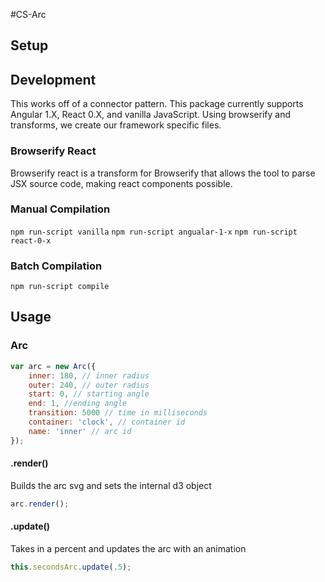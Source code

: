 #CS-Arc

## Setup

## Development

This works off of a connector pattern. This package currently
supports Angular 1.X, React 0.X, and vanilla JavaScript. Using
browserify and transforms, we create our framework specific
files.

### Browserify React

Browserify react is a transform for Browserify that allows the tool to
parse JSX source code, making react components possible.

### Manual Compilation

`npm run-script vanilla`
`npm run-script angualar-1-x`
`npm run-script react-0-x`

### Batch Compilation

`npm run-script compile`

## Usage

### Arc

``` javascript
var arc = new Arc({
    inner: 180, // inner radius
    outer: 240, // outer radius
    start: 0, // starting angle
    end: 1, //ending angle
    transition: 5000 // time in milliseconds
    container: 'clock', // container id
    name: 'inner' // arc id
});
```

#### .render()
Builds the arc svg and sets the internal d3 object
```javascript
arc.render();
```

#### .update()
Takes in a percent and updates the arc with an animation
```javascript
this.secondsArc.update(.5);
```

